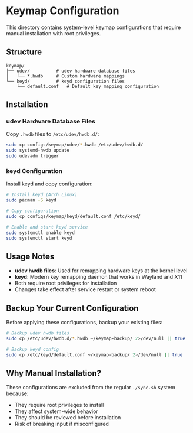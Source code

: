 # Keymap Configuration

This directory contains system-level keymap configurations that require manual installation with root privileges.

## Structure

```
keymap/
├── udev/          # udev hardware database files
│   └── *.hwdb     # Custom hardware mappings
└── keyd/          # keyd configuration files  
    └── default.conf   # Default key mapping configuration
```

## Installation

### udev Hardware Database Files

Copy `.hwdb` files to `/etc/udev/hwdb.d/`:

```bash
sudo cp configs/keymap/udev/*.hwdb /etc/udev/hwdb.d/
sudo systemd-hwdb update
sudo udevadm trigger
```

### keyd Configuration

Install keyd and copy configuration:

```bash
# Install keyd (Arch Linux)
sudo pacman -S keyd

# Copy configuration
sudo cp configs/keymap/keyd/default.conf /etc/keyd/

# Enable and start keyd service
sudo systemctl enable keyd
sudo systemctl start keyd
```

## Usage Notes

- **udev hwdb files**: Used for remapping hardware keys at the kernel level
- **keyd**: Modern key remapping daemon that works in Wayland and X11
- Both require root privileges for installation
- Changes take effect after service restart or system reboot

## Backup Your Current Configuration

Before applying these configurations, backup your existing files:

```bash
# Backup udev hwdb files
sudo cp /etc/udev/hwdb.d/*.hwdb ~/keymap-backup/ 2>/dev/null || true

# Backup keyd config
sudo cp /etc/keyd/default.conf ~/keymap-backup/ 2>/dev/null || true
```

## Why Manual Installation?

These configurations are excluded from the regular `./sync.sh` system because:
- They require root privileges to install
- They affect system-wide behavior
- They should be reviewed before installation
- Risk of breaking input if misconfigured